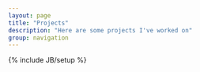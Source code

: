 ```yaml
---
layout: page
title: "Projects"
description: "Here are some projects I've worked on"
group: navigation
---
```

{% include JB/setup %}
